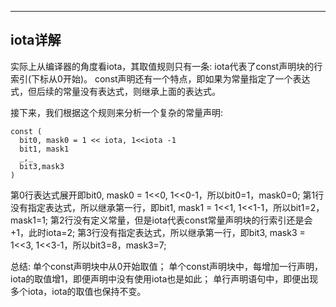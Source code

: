 
---
iota详解
---
实际上从编译器的角度看iota，其取值规则只有一条:
iota代表了const声明块的行索引(下标从0开始)。
const声明还有一个特点，即如果为常量指定了一个表达式，但后续的常量没有表达式，则继承上面的表达式。

接下来，我们根据这个规则来分析一个复杂的常量声明:

```shell
const (
  bit0, mask0 = 1 << iota, 1<<iota -1
  bit1, mask1
  _,_
  bit3,mask3
)
```
第0行表达式展开即bit0, mask0 = 1<<0, 1<<0-1，所以bit0=1，mask0=0;
第1行没有指定表达式，所以继承第一行，即bit1, mask1 = 1<<1, 1<<1-1，所以bit1=2，mask1=1;
第2行没有定义常量，但是iota代表const常量声明块的行索引还是会+1，此时iota=2;
第3行没有指定表达式，所以继承第一行，即bit3, mask3 = 1<<3, 1<<3-1，所以bit3=8，mask3=7;

总结:
单个const声明块中从0开始取值；
单个const声明块中，每增加一行声明，iota的取值增1，即便声明中没有使用iota也是如此；
单行声明语句中，即便出现多个iota，iota的取值也保持不变。
